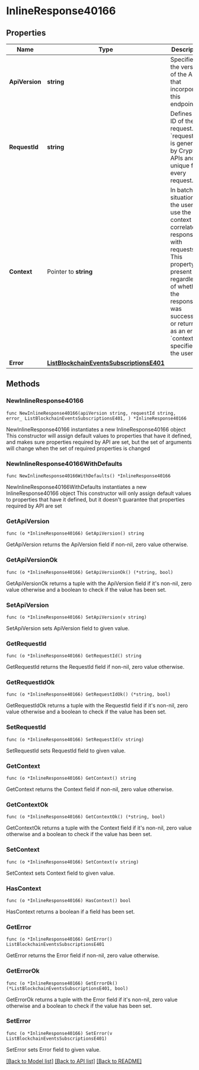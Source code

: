 # InlineResponse40166

## Properties

Name | Type | Description | Notes
------------ | ------------- | ------------- | -------------
**ApiVersion** | **string** | Specifies the version of the API that incorporates this endpoint. | 
**RequestId** | **string** | Defines the ID of the request. The &#x60;requestId&#x60; is generated by Crypto APIs and it&#39;s unique for every request. | 
**Context** | Pointer to **string** | In batch situations the user can use the context to correlate responses with requests. This property is present regardless of whether the response was successful or returned as an error. &#x60;context&#x60; is specified by the user. | [optional] 
**Error** | [**ListBlockchainEventsSubscriptionsE401**](ListBlockchainEventsSubscriptionsE401.md) |  | 

## Methods

### NewInlineResponse40166

`func NewInlineResponse40166(apiVersion string, requestId string, error_ ListBlockchainEventsSubscriptionsE401, ) *InlineResponse40166`

NewInlineResponse40166 instantiates a new InlineResponse40166 object
This constructor will assign default values to properties that have it defined,
and makes sure properties required by API are set, but the set of arguments
will change when the set of required properties is changed

### NewInlineResponse40166WithDefaults

`func NewInlineResponse40166WithDefaults() *InlineResponse40166`

NewInlineResponse40166WithDefaults instantiates a new InlineResponse40166 object
This constructor will only assign default values to properties that have it defined,
but it doesn't guarantee that properties required by API are set

### GetApiVersion

`func (o *InlineResponse40166) GetApiVersion() string`

GetApiVersion returns the ApiVersion field if non-nil, zero value otherwise.

### GetApiVersionOk

`func (o *InlineResponse40166) GetApiVersionOk() (*string, bool)`

GetApiVersionOk returns a tuple with the ApiVersion field if it's non-nil, zero value otherwise
and a boolean to check if the value has been set.

### SetApiVersion

`func (o *InlineResponse40166) SetApiVersion(v string)`

SetApiVersion sets ApiVersion field to given value.


### GetRequestId

`func (o *InlineResponse40166) GetRequestId() string`

GetRequestId returns the RequestId field if non-nil, zero value otherwise.

### GetRequestIdOk

`func (o *InlineResponse40166) GetRequestIdOk() (*string, bool)`

GetRequestIdOk returns a tuple with the RequestId field if it's non-nil, zero value otherwise
and a boolean to check if the value has been set.

### SetRequestId

`func (o *InlineResponse40166) SetRequestId(v string)`

SetRequestId sets RequestId field to given value.


### GetContext

`func (o *InlineResponse40166) GetContext() string`

GetContext returns the Context field if non-nil, zero value otherwise.

### GetContextOk

`func (o *InlineResponse40166) GetContextOk() (*string, bool)`

GetContextOk returns a tuple with the Context field if it's non-nil, zero value otherwise
and a boolean to check if the value has been set.

### SetContext

`func (o *InlineResponse40166) SetContext(v string)`

SetContext sets Context field to given value.

### HasContext

`func (o *InlineResponse40166) HasContext() bool`

HasContext returns a boolean if a field has been set.

### GetError

`func (o *InlineResponse40166) GetError() ListBlockchainEventsSubscriptionsE401`

GetError returns the Error field if non-nil, zero value otherwise.

### GetErrorOk

`func (o *InlineResponse40166) GetErrorOk() (*ListBlockchainEventsSubscriptionsE401, bool)`

GetErrorOk returns a tuple with the Error field if it's non-nil, zero value otherwise
and a boolean to check if the value has been set.

### SetError

`func (o *InlineResponse40166) SetError(v ListBlockchainEventsSubscriptionsE401)`

SetError sets Error field to given value.



[[Back to Model list]](../README.md#documentation-for-models) [[Back to API list]](../README.md#documentation-for-api-endpoints) [[Back to README]](../README.md)


